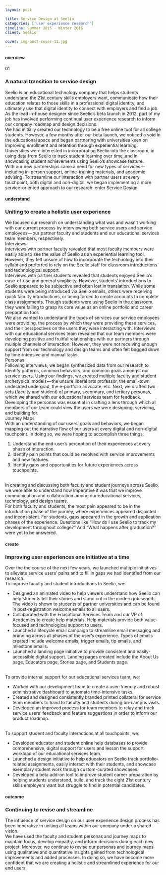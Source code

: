 ```yaml
---
layout: post

title: Service Design at Seelio
categories: ['user experience research']
timeline: Summer 2015 - Winter 2016
client: Seelio

cover: img-post-cover-11.jpg
---
```


<h4 class="heading heading--regular heading--emphasize">overview</h4>
<div class="marker marker-post">01</div>
<h3 class="heading heading--fancy">A natural transition to service design</h3>
<p>
	Seelio is an educational technology company that helps students understand the 21st century skills employers want, communicate how their education relates to those skills in a professional digital identity, and ultimately use that digital identity to connect with employers and find a job.
	<br>
	As the lead in-house designer since Seelio’s beta launch in 2012, part of my job has involved performing continual user experience research to inform our company roadmap and design decisions.
	<br>
	We had initially created our technology to be a free online tool for all college students. However, a few months after our beta launch, we noticed a void in the educational space and began partnering with universities keen on improving enrollment and retention through experiential learning. Universities were interested in incorporating Seelio into the classroom, in using data from Seelio to track student learning over time, and in showcasing student achievements using Seelio’s showcase feature.
	<br>
	With our new partnerships came a need for new types of services — including in-person support, online-training materials, and academic advising. To streamline our interaction with partner users at every touchpoint, both digital and non-digital, we began implementing a more service-oriented approach to our research: enter Service Design.
</p>

<h4 class="heading heading--regular heading--emphasize">understand</h4>
<h3 class="heading heading--fancy">Uniting to create a holistic user experience</h3>
<p>
	We focused our research on understanding what was and wasn’t working with our current process by interviewing both service users and service employees — our partner faculty and students and our educational services team members, respectively.
	<br>
	Interviews
	<br>
	Interviews with partner faculty revealed that most faculty members were easily able to see the value of Seelio as an experiential learning tool. However, they felt unsure of how to incorporate the technology into their syllabi and preferred to rely on the Seelio staff for classroom introductions and technological support.
	<br>
	Interviews with partner students revealed that students enjoyed Seelio’s ease-of-use and general simplicity. However, students’ introductions to Seelio appeared to be subjective and often lost in translation. While some students were being introduced via Seelio emails, others were receiving quick faculty introductions, or being forced to create accounts to complete class assignments. Though students were using Seelio in the classroom, they were failing to grasp its core value as an online portfolio and career preparation tool.
	<br>
	We also wanted to understand the types of services our service employees were providing, the process by which they were providing these services, and their perspectives on the users they were interacting with. Interviews with our educational services team revealed that our team members were developing positive and fruitful relationships with our partners through multiple channels of interaction. However, they were not receiving enough support from our technology and design teams and often felt bogged down by time-intensive and manual tasks.
	<br>
	Personas
	<br>
	Following interviews, we began synthesized data from our research to identify patterns, common behaviors, and common goals amongst our service users. Using our findings, we created multiple faculty and student archetypical models — the unsure liberal arts professor, the small-town undecided undergrad, the e-portfolio advocate, etc. Next, we drafted two sets (faculty and student) of primary, secondary, and tertiary personas, which we shared with our educational services team for feedback.
	<br>
	Developing the personas was essential in crafting a lens through which all members of our team could view the users we were designing, servicing, and building for.
	<br>
	Journey Maps
	<br>
	With an understanding of our users’ goals and behaviors, we began mapping out the narrative flow of our users at every digital and non-digital touchpoint. In doing so, we were hoping to accomplish three things:
	<ol>
		<li>Understand the end-user’s perception of their experiences at every phase of interaction.</li>
		<li>Identify pain points that could be resolved with service improvements and new features.</li>
		<li>Identify gaps and opportunities for future experiences across touchpoints.</li>
	</ol>
	<br>
	In creating and discussing both faculty and student journeys across Seelio, we were able to understand how imperative it was that we improve communication and collaboration among our educational services, technology, and design teams.
	<br>
	For both faculty and students, the most pain appeared to be in the introduction phase of the journey, where experiences appeared disjointed and inconsistent. For students, gaps appeared in the growth and application phases of the experience. Questions like “How do I use Seelio to track my development throughout college?” And “What happens after graduation?” were yet to be answered.
</p>

<h4 class="heading heading--regular heading--emphasize">create</h4>
<h3 class="heading heading--fancy">Improving user experiences one initiative at a time</h3>
<p>
	Over the the course of the next few years, we launched multiple initiatives to alleviate service users’ pains and to fill in gaps we had identified from our research.
	<br>
	To improve faculty and student introductions to Seelio, we:
	<ul>
		<li>Designed an animated video to help viewers understand how Seelio can help students tell their stories and stand out in the modern job search. The video is shown to students of partner universities and can be found in post-registration welcome emails to all users.</li>
		<li>Collaborated with the Educational Services Team and our VP of Academics to create help materials. Help materials provide both value-focused and technological support to users.</li>
		<li>Launched a lifecycle email campaign to streamline email messaging and branding across all phases of the user’s experience. Types of emails created include welcome emails, trigger emails, tip emails, and milestone emails.</li>
		<li>Launched a landing page initiative to provide consistent and easily-accessible digital support. Landing pages created include the About Us page, Educators page, Stories page, and Students page.</li>
	</ul>
	<br>
	To provide internal support for our educational services team, we:
	<ul>
		<li>Worked with our development team to create a user-friendly and robust administrative dashboard to automate time-intensive tasks.</li>
		<li>Created and designed consistently branded printed collateral for service team members to hand to faculty and students during on-campus visits.</li>
		<li>Developed an improved process for team members to relay and track service users’ feedback and feature suggestions in order to inform our product roadmap.</li>
	</ul>
	<br>
	To support student and faculty interactions at all touchpoints, we:
	<ul>
		<li>Developed educator and student online help databases to provide comprehensive, digital support for users and lesson the support workload of our educational services team.</li>
		<li>Launched a design initiative to help educators on Seelio track portfolio-related assignments, easily interact with their students, and showcase exemplary student work through custom-curated showcases.</li>
		<li>Developed a beta add-on tool to improve student career preparation by helping students understand, build, and track the eight 21st century skills employers want but struggle to find in potential candidates.</li>
	</ul>
</p>

<h4 class="heading heading--regular heading--emphasize">outcome</h4>
<h3 class="heading heading--fancy">Continuing to revise and streamline</h3>
<p>
	The influence of service design on our user experience design process has been imperative in uniting all teams within our company under a shared vision.
	<br>
	We have used the faculty and student personas and journey maps to maintain focus, develop empathy, and inform decisions during each new project. Moreover, we continue to revise our personas and journey maps using qualitative and quantitative insights gained from technological improvements and added processes. In doing so, we have become more confident that we are creating a holistic and streamlined experience for our end users.
</p>

